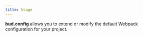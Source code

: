 ```yaml
---
title: Usage
---
```


**bud.config** allows you to extend or modify the default Webpack configuration for your project.
